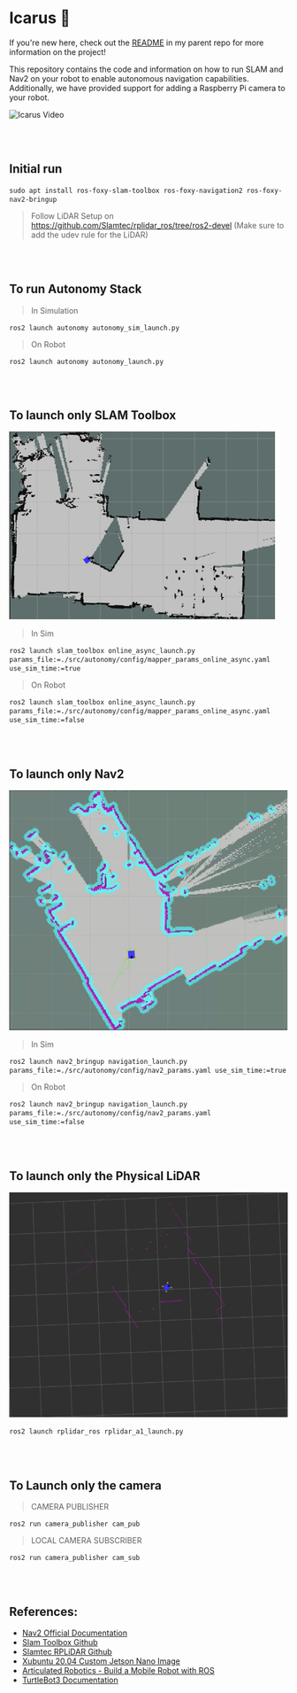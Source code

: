 # Icarus 🪽

If you're new here, check out the [README](https://github.com/steelgit/icarus_pi/tree/master) in my parent repo for more information on the project! 

This repository contains the code and information on how to run SLAM and Nav2 on your robot to enable autonomous navigation capabilities. Additionally, we have provided support for adding a Raspberry Pi camera to your robot.

![Icarus Video](https://github.com/steelgit/icarus_pi/blob/master/docs/Icarus_Video.gif "Video of Icarus Operating Autonomously")

<br />
<br />

## Initial run

    sudo apt install ros-foxy-slam-toolbox ros-foxy-navigation2 ros-foxy-nav2-bringup

>Follow LiDAR Setup on https://github.com/Slamtec/rplidar_ros/tree/ros2-devel (Make sure to add the udev rule for the LiDAR)

<br />
<br />

## To run Autonomy Stack

>In Simulation

    ros2 launch autonomy autonomy_sim_launch.py

>On Robot

    ros2 launch autonomy autonomy_launch.py

<br />
<br />


## To launch only SLAM Toolbox

![Icarus SLAM](Pictures/slam_toolbox_map.png "Icarus SLAM Map")

>In Sim
    
    ros2 launch slam_toolbox online_async_launch.py params_file:=./src/autonomy/config/mapper_params_online_async.yaml use_sim_time:=true

>On Robot

    ros2 launch slam_toolbox online_async_launch.py params_file:=./src/autonomy/config/mapper_params_online_async.yaml use_sim_time:=false

<br />
<br />


## To launch only Nav2

![Icarus NAV2](Pictures/nav2_costmap.png "Icarus Nav2 Costmap")

>In Sim

    ros2 launch nav2_bringup navigation_launch.py params_file:=./src/autonomy/config/nav2_params.yaml use_sim_time:=true

>On Robot

    ros2 launch nav2_bringup navigation_launch.py params_file:=./src/autonomy/config/nav2_params.yaml use_sim_time:=false

<br />
<br />


## To launch only the Physical LiDAR

![Icarus LiDAR Laser Scan](Pictures/laser_scan.png "Icarus Laser Scan")
    
    ros2 launch rplidar_ros rplidar_a1_launch.py

<br />
<br />

## To Launch only the camera

>CAMERA PUBLISHER

    ros2 run camera_publisher cam_pub

>LOCAL CAMERA SUBSCRIBER

    ros2 run camera_publisher cam_sub

<br />
<br />

## References:

- [Nav2 Official Documentation](https://docs.nav2.org/)
- [Slam Toolbox Github](https://github.com/SteveMacenski/slam_toolbox)
- [Slamtec RPLiDAR Github](https://github.com/Slamtec/rplidar_ros)
- [Xubuntu 20.04 Custom Jetson Nano Image](https://forums.developer.nvidia.com/t/xubuntu-20-04-focal-fossa-l4t-r32-3-1-custom-image-for-the-jetson-nano/121768?page=7)
- [Articulated Robotics - Build a Mobile Robot with ROS](https://articulatedrobotics.xyz/tutorials/mobile-robot/project-overview)
- [TurtleBot3 Documentation](https://emanual.robotis.com/docs/en/platform/turtlebot3/overview/#turtlebot3)
